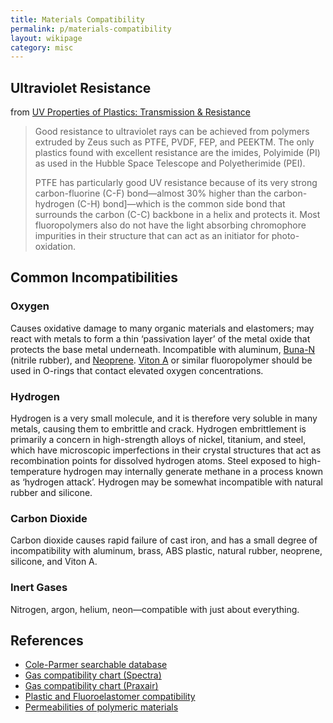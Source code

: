 ```yaml
---
title: Materials Compatibility
permalink: p/materials-compatibility
layout: wikipage
category: misc
---
```


Ultraviolet Resistance
----------------------

from [UV Properties of Plastics: Transmission & Resistance](http://www.coleparmer.com/TechLibraryArticle/834)

> Good resistance to ultraviolet rays can be achieved from polymers extruded by Zeus such as PTFE, PVDF, FEP, and PEEKTM. The only plastics found with excellent resistance are the imides, Polyimide (PI) as used in the Hubble Space Telescope and Polyetherimide (PEI).
>
> PTFE has particularly good UV resistance because of its very strong carbon-fluorine (C-F) bond—almost 30% higher than the carbon-hydrogen (C-H) bond\]—which is the common side bond that surrounds the carbon (C-C) backbone in a helix and protects it. Most fluoropolymers also do not have the light absorbing chromophore impurities in their structure that can act as an initiator for photo-oxidation.

Common Incompatibilities
------------------------

### Oxygen

Causes oxidative damage to many organic materials and elastomers; may react with metals to form a thin ‘passivation layer’ of the metal oxide that protects the base metal underneath. Incompatible with aluminum, [Buna-N](http://en.wikipedia.org/wiki/Nitrile_rubber) (nitrile rubber), and [Neoprene](http://en.wikipedia.org/wiki/Neoprene). [Viton A](http://en.wikipedia.org/wiki/Viton) or similar fluoropolymer should be used in O-rings that contact elevated oxygen concentrations.

### Hydrogen

Hydrogen is a very small molecule, and it is therefore very soluble in many metals, causing them to embrittle and crack. Hydrogen embrittlement is primarily a concern in high-strength alloys of nickel, titanium, and steel, which have microscopic imperfections in their crystal structures that act as recombination points for dissolved hydrogen atoms. Steel exposed to high-temperature hydrogen may internally generate methane in a process known as ‘hydrogen attack’. Hydrogen may be somewhat incompatible with natural rubber and silicone.

### Carbon Dioxide

Carbon dioxide causes rapid failure of cast iron, and has a small degree of incompatibility with aluminum, brass, ABS plastic, natural rubber, neoprene, silicone, and Viton A.

### Inert Gases

Nitrogen, argon, helium, neon—compatible with just about everything.

References
----------

-   [Cole-Parmer searchable database](http://goo.gl/6m0kj)
-   [Gas compatibility chart (Spectra)](http://goo.gl/vfIEl)
-   [Gas compatibility chart (Praxair)](http://goo.gl/1peQ3)
-   [Plastic and Fluoroelastomer compatibility](http://goo.gl/oFG0N)
-   [Permeabilities of polymeric materials](http://goo.gl/qlENO)
